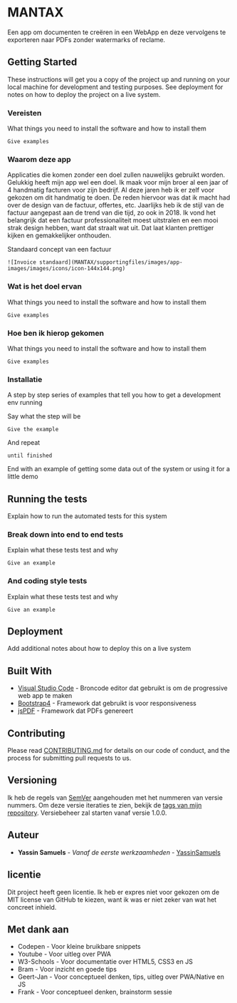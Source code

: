 # MANTAX

Een app om documenten te creëren in een WebApp en deze vervolgens te exporteren naar PDFs zonder watermarks of reclame.

## Getting Started

These instructions will get you a copy of the project up and running on your local machine for development and testing purposes. See deployment for notes on how to deploy the project on a live system.

### Vereisten

What things you need to install the software and how to install them

```
Give examples
```

### Waarom deze app

Applicaties die komen zonder een doel zullen nauwelijks gebruikt worden. Gelukkig heeft mijn app wel een doel. Ik maak voor mijn broer al een jaar of 4 handmatig facturen voor zijn bedrijf. Al deze jaren heb ik er zelf voor gekozen om dit handmatig te doen. De reden hiervoor was dat ik macht had over de design van de factuur, offertes, etc. Jaarlijks heb ik de stijl van de factuur aangepast aan de trend van die tijd, zo ook in 2018. Ik vond het belangrijk dat een factuur professionaliteit moest uitstralen en een mooi strak design hebben, want dat straalt wat uit. Dat laat klanten prettiger kijken en gemakkelijker onthouden. 

Standaard concept van een factuur
```
![Invoice standaard](MANTAX/supportingfiles/images/app-images/images/icons/icon-144x144.png)
```

### Wat is het doel ervan

What things you need to install the software and how to install them

```
Give examples
```

### Hoe ben ik hierop gekomen

What things you need to install the software and how to install them

```
Give examples
```

### Installatie

A step by step series of examples that tell you how to get a development env running

Say what the step will be

```
Give the example
```

And repeat

```
until finished
```

End with an example of getting some data out of the system or using it for a little demo

## Running the tests

Explain how to run the automated tests for this system

### Break down into end to end tests

Explain what these tests test and why

```
Give an example
```

### And coding style tests

Explain what these tests test and why

```
Give an example
```

## Deployment

Add additional notes about how to deploy this on a live system

## Built With

* [Visual Studio Code](https://code.visualstudio.com) - Broncode editor dat gebruikt is om de progressive web app te maken
* [Bootstrap4](http://getbootstrap.com/docs/4.1/getting-started/introduction/) - Framework dat gebruikt is voor responsiveness
* [jsPDF](https://parall.ax/products/jspdf) - Framework dat PDFs genereert

## Contributing

Please read [CONTRIBUTING.md](https://gist.github.com/PurpleBooth/b24679402957c63ec426) for details on our code of conduct, and the process for submitting pull requests to us.

## Versioning

Ik heb de regels van [SemVer](http://semver.org/) aangehouden met het nummeren van versie nummers. Om deze versie iteraties te zien, bekijk de [tags van mijn repository](https://github.com/YassinSamuels/MANTAX/tags). Versiebeheer zal starten vanaf versie 1.0.0.

## Auteur

* **Yassin Samuels** - *Vanaf de eerste werkzaamheden* - [YassinSamuels](https://github.com/YassinSamuels/)

## licentie

Dit project heeft geen licentie. Ik heb er expres niet voor gekozen om de MIT license van GitHub te kiezen, want ik was er niet zeker van wat het concreet inhield.

## Met dank aan

* Codepen - Voor kleine bruikbare snippets
* Youtube - Voor uitleg over PWA
* W3-Schools - Voor documentatie over HTML5, CSS3 en JS
* Bram - Voor inzicht en goede tips
* Geert-Jan - Voor conceptueel denken, tips, uitleg over PWA/Native en JS
* Frank - Voor conceptueel denken, brainstorm sessie


